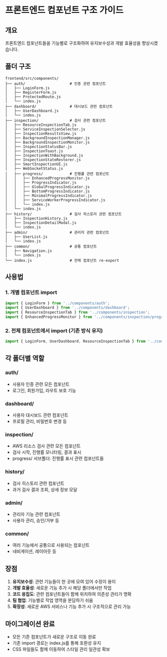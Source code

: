 # 프론트엔드 컴포넌트 구조 가이드

## 개요
프론트엔드 컴포넌트들을 기능별로 구조화하여 유지보수성과 개발 효율성을 향상시켰습니다.

## 폴더 구조

```
frontend/src/components/
├── auth/                    # 인증 관련 컴포넌트
│   ├── LoginForm.js
│   ├── RegisterForm.js
│   ├── ProtectedRoute.js
│   └── index.js
├── dashboard/               # 대시보드 관련 컴포넌트
│   ├── UserDashboard.js
│   └── index.js
├── inspection/              # 검사 관련 컴포넌트
│   ├── ResourceInspectionTab.js
│   ├── ServiceInspectionSelector.js
│   ├── InspectionResultsView.js
│   ├── BackgroundInspectionManager.js
│   ├── BackgroundInspectionMonitor.js
│   ├── InspectionStatusBar.js
│   ├── InspectionToast.js
│   ├── InspectionWithBackground.js
│   ├── InspectionStateRestorer.js
│   ├── SmartInspectionUI.js
│   ├── WebSocketStatus.js
│   ├── progress/            # 진행률 관련 컴포넌트
│   │   ├── EnhancedProgressMonitor.js
│   │   ├── ProgressIndicator.js
│   │   ├── GlobalProgressIndicator.js
│   │   ├── BottomProgressIndicator.js
│   │   ├── MinimalProgressIndicator.js
│   │   ├── ServiceWorkerProgressIndicator.js
│   │   └── index.js
│   └── index.js
├── history/                 # 검사 히스토리 관련 컴포넌트
│   ├── InspectionHistory.js
│   ├── InspectionDetailModal.js
│   └── index.js
├── admin/                   # 관리자 관련 컴포넌트
│   ├── UserList.js
│   └── index.js
├── common/                  # 공통 컴포넌트
│   ├── Navigation.js
│   └── index.js
└── index.js                 # 전체 컴포넌트 re-export
```

## 사용법

### 1. 개별 컴포넌트 import
```javascript
import { LoginForm } from '../components/auth';
import { UserDashboard } from '../components/dashboard';
import { ResourceInspectionTab } from '../components/inspection';
import { EnhancedProgressMonitor } from '../components/inspection/progress';
```

### 2. 전체 컴포넌트에서 import (기존 방식 유지)
```javascript
import { LoginForm, UserDashboard, ResourceInspectionTab } from '../components';
```

## 각 폴더별 역할

### auth/
- 사용자 인증 관련 모든 컴포넌트
- 로그인, 회원가입, 라우트 보호 기능

### dashboard/
- 사용자 대시보드 관련 컴포넌트
- 프로필 관리, 비밀번호 변경 등

### inspection/
- AWS 리소스 검사 관련 모든 컴포넌트
- 검사 시작, 진행률 모니터링, 결과 표시
- progress/ 서브폴더: 진행률 표시 관련 컴포넌트들

### history/
- 검사 히스토리 관련 컴포넌트
- 과거 검사 결과 조회, 상세 정보 모달

### admin/
- 관리자 기능 관련 컴포넌트
- 사용자 관리, 승인/거부 등

### common/
- 여러 기능에서 공통으로 사용되는 컴포넌트
- 네비게이션, 레이아웃 등

## 장점

1. **유지보수성**: 관련 기능들이 한 곳에 모여 있어 수정이 용이
2. **개발 효율성**: 새로운 기능 추가 시 해당 폴더에서만 작업
3. **코드 응집도**: 관련 컴포넌트들이 함께 위치하여 의존성 관리가 명확
4. **팀 협업**: 기능별로 작업 영역을 분담하기 쉬움
5. **확장성**: 새로운 AWS 서비스나 기능 추가 시 구조적으로 관리 가능

## 마이그레이션 완료
- 모든 기존 컴포넌트가 새로운 구조로 이동 완료
- 기존 import 경로는 index.js를 통해 호환성 유지
- CSS 파일들도 함께 이동하여 스타일 관리 일관성 확보